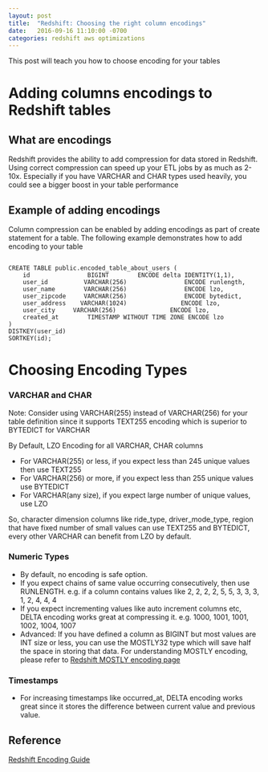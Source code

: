 ```yaml
---
layout: post
title:  "Redshift: Choosing the right column encodings"
date:   2016-09-16 11:10:00 -0700
categories: redshift aws optimizations
---
```


This post will teach you how to choose encoding for your tables


# Adding columns encodings to Redshift tables

## What are encodings
Redshift provides the ability to add compression for data stored in Redshift. Using correct compression can speed up your ETL jobs by as much as 2-10x. Especially if you have VARCHAR and CHAR types used heavily, you could see a bigger boost in your table performance

## Example of adding encodings

Column compression can be enabled by adding encodings as part of create statement for a table. The following example demonstrates how to add encoding to your table

```

CREATE TABLE public.encoded_table_about_users (
    id                BIGINT        ENCODE delta IDENTITY(1,1),
    user_id          VARCHAR(256)                ENCODE runlength,
    user_name        VARCHAR(256)                ENCODE lzo,
    user_zipcode     VARCHAR(256)                ENCODE bytedict,
    user_address    VARCHAR(1024)               ENCODE lzo,
    user_city     VARCHAR(256)               ENCODE lzo,
    created_at        TIMESTAMP WITHOUT TIME ZONE ENCODE lzo
)
DISTKEY(user_id)
SORTKEY(id);

```

# Choosing Encoding Types

### VARCHAR and CHAR

Note: Consider using VARCHAR(255) instead of VARCHAR(256) for your table definition since it supports TEXT255 encoding which is superior to BYTEDICT for VARCHAR

By Default, LZO Encoding for all VARCHAR, CHAR columns

* For VARCHAR(255) or less, if you expect less than 245 unique values then use TEXT255
* For VARCHAR(256) or more, if you expect less than 255 unique values use BYTEDICT
* For VARCHAR(any size), if you expect large number of unique values, use LZO

So, character dimension columns like ride_type, driver_mode_type, region that have fixed number of small values can use TEXT255 and BYTEDICT, every other VARCHAR can benefit from LZO by default.


### Numeric Types

* By default, no encoding is safe option.
* If you expect chains of same value occurring consecutively, then use RUNLENGTH. e.g. if a column contains values like 2, 2, 2, 2, 5, 5, 3, 3, 3, 1, 2, 4, 4, 4
* If you expect incrementing values like auto increment columns etc, DELTA encoding works great at compressing it. e.g. 1000, 1001, 1001, 1002, 1004, 1007
* Advanced: If you have defined a column as BIGINT but most values are INT size or less, you can use the MOSTLY32 type which will save half the space in storing that data. For understanding MOSTLY encoding, please refer to [Redshift MOSTLY encoding page](http://docs.aws.amazon.com/redshift/latest/dg/c_MostlyN_encoding.html)


### Timestamps

* For increasing timestamps like occurred_at, DELTA encoding works great since it stores the difference between current value and previous value. 

## Reference
[Redshift Encoding Guide](http://docs.aws.amazon.com/redshift/latest/dg/c_Compression_encodings.html)

